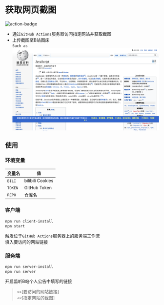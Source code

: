# 获取网页截图
![action-badge](https://github.com/shanmite/capture-web-page/workflows/Run%20in%20Nodejs/badge.svg)  

- 通过`GitHub Actions`服务器访问指定网站并获取截图  
- 上传截图至B站图床  
`Such as`  
![example](.github/images/example.png)  

## 使用
### 环境变量
| 变量名  | 值               |
| ------- | ---------------- |
| `BILI`  | bilibili Cookies |
| `TOKEN` | GitHub Token     |
| `REPO`  | 仓库名           |
### 客户端
```shell
npm run client-install
npm start
```  
触发位于`GitHub Actions`服务器上的服务端工作流  
填入要访问的网站链接
### 服务端
```shell
npm run server-install
npm run server
```  
开启监听B站个人公告中填写的链接  
> `>>`[要访问的网站链接]  
> `<<`[指定网站的截图]

